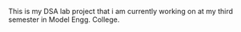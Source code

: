 This is my DSA lab project that i am currently working on at my third semester in Model Engg. College.
